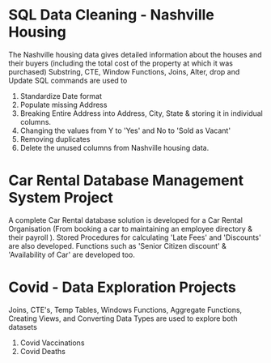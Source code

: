 # SQL Data Cleaning - Nashville Housing

The Nashville housing data gives detailed information about the houses and their buyers (including the total cost
of the property at which it was purchased)
Substring, CTE, Window Functions, Joins, Alter, drop and Update SQL commands are used to 
1. Standardize Date format 
2. Populate missing Address
3. Breaking Entire Address into Address, City, State & storing it in individual columns.
4. Changing the values from Y to 'Yes' and No to 'Sold as Vacant'
5. Removing duplicates
6. Delete the unused columns
from Nashville housing data.



# Car Rental Database Management System Project
A complete Car Rental database solution is developed for a Car Rental Organisation (From booking a car to maintaining an employee directory & their payroll ). 
Stored Procedures for calculating 'Late Fees' and 'Discounts' are also developed.
Functions such as 'Senior Citizen discount' & 'Availability of Car' are developed too.

# Covid - Data Exploration Projects
Joins, CTE's, Temp Tables, Windows Functions, Aggregate Functions, Creating Views, and Converting Data Types are used to explore both datasets
1) Covid Vaccinations
2) Covid Deaths
